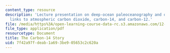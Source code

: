 ```yaml
---
content_type: resource
description: 'Lecture presentation on deep-ocean paleoceanography and ocean chemistry:
  links to atmospheric carbon dioxide, carbon-14, and carbon-12.'
file: /media/https%3A/open-learning-course-data-rc.s3.amazonaws.com/12-740-paleoceanography-spring-2008/7f42a97fdeab1a693be905653c2c620a_lec09a_slide.pdf
file_type: application/pdf
resourcetype: Document
title: The Carbon-14 Story
uid: 7f42a97f-deab-1a69-3be9-05653c2c620a
---
```

